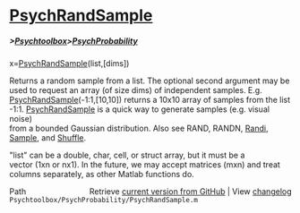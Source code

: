 # [PsychRandSample](PsychRandSample)
##### >[Psychtoolbox](Psychtoolbox)>[PsychProbability](PsychProbability)

x=[PsychRandSample](PsychRandSample)(list,[dims])  
  
Returns a random sample from a list. The optional second argument may be  
used to request an array (of size dims) of independent samples. E.g.  
[PsychRandSample](PsychRandSample)(-1:1,[10,10]) returns a 10x10 array of samples from the list  
-1:1.  [PsychRandSample](PsychRandSample) is a quick way to generate samples (e.g. visual noise)  
from a bounded Gaussian distribution. Also see RAND, RANDN, [Randi](Randi),  
[Sample](Sample), and [Shuffle](Shuffle).  
  
"list" can be a double, char, cell, or struct array, but it must be a   
vector (1xn or nx1). In the future, we may accept matrices (mxn) and treat  
columns separately, as other Matlab functions do.  




<div class="code_header" style="text-align:right;">
  <span style="float:left;">Path&nbsp;&nbsp;</span> <span class="counter">Retrieve <a href=
  "https://raw.github.com/Psychtoolbox-3/Psychtoolbox-3/beta/Psychtoolbox/PsychProbability/PsychRandSample.m">current version from GitHub</a> | View <a href=
  "https://github.com/Psychtoolbox-3/Psychtoolbox-3/commits/beta/Psychtoolbox/PsychProbability/PsychRandSample.m">changelog</a></span>
</div>
<div class="code">
  <code>Psychtoolbox/PsychProbability/PsychRandSample.m</code>
</div>

